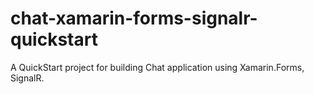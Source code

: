 # chat-xamarin-forms-signalr-quickstart
A QuickStart project for building Chat application using Xamarin.Forms, SignalR.
